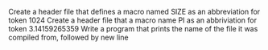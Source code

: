 Create a header file that defines a macro named SIZE as an abbreviation for token 1024
Create a header file that a macro name PI as an abbriviation for token 3.14159265359
Write a program that prints the name of the file it was compiled from, followed by new line
